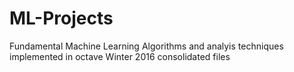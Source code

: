 # ML-Projects
Fundamental Machine Learning Algorithms and analyis techniques implemented in octave
Winter 2016 consolidated files
